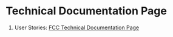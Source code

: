 # Technical Documentation Page

1. User Stories: [FCC Technical Documentation Page](https://www.freecodecamp.org/learn/responsive-web-design/responsive-web-design-projects/build-a-technical-documentation-page)